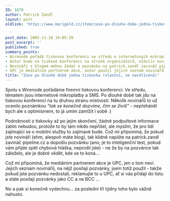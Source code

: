 ```yaml
---
ID: 1870
author: Patrick Zandl
layout: post
oldlink: 'https://www.marigold.cz/item/zase-po-dlouhe-dobe-jedna-tiskovka-vlastni-ne-navstivena

  '
post_date: 2005-11-18 19:05:39
post_excerpt: ''
published: true
summary_points:
- Wirenode pořádá tiskovou konferenci ve středu o internetových mikroplatbách a SMS.
- Autor bude na tiskové konferenci na straně organizátorů, nikoliv novinářů.
- Novináři s blogem mohou žádat o pozvánku na patrick.zandl zavináč pipeline.cz.
- UPC je mediálním partnerem akce, autor použil jejich seznam novinářů.
title: "Zase po dlouhé době jedna tiskovka (vlastní, ne navštívená)"
---
```


<p>Spolu s Wirenode pořádáme firemní tiskovou konferenci. Ve středu, tématem jsou internetové mikroplatby a SMS. Po dlouhé době tak jdu na tiskovou konferenci na tu druhou stranu místnosti. Několik novinářů to už ocenilo poznámkou <i>"tak se konečně dozvíme, čím se živíš"</i> - nepřeháněl bych ale s optimismem, to já umím zamlžit i sobě :)</p>

<p>Podrobnosti z tiskovky až po jejím skončení, žádné podpultové informace zatím nebudou, protože to by tam nikdo nepřišel, ale myslím, že pro lidi zajímající se o mobilní služby to zajímavé bude. Což mi připomíná, že pokud jste novináři (ehm, alespoň máte blog), tak klidně  napište na patrick.zandl zavináč pipeline.cz a dopošlu pozvánku (ano, je to inteligenční test, pokud vám přijde zpět chybová hláška, neprošli jste) - ne že by na pozvánce tak záleželo, ale je dobré vědět, kde se to koná... </p>

<p>Což mi připomíná, že mediálním partnerem akce je UPC, jen o tom neví. Jejich seznam novinářů, na nějž posílají pozvánky, jsem totiž použil - takže pokud jste pozvánku nedostali, reklamujte to u UPC, ať si vás přidají do listu a stále posílají pozvánky jako CC a ne BCC ... </p>

<p>No a pak si konečně vydechnu... za poslední tři týdny toho bylo vážně nahusto.
</p>